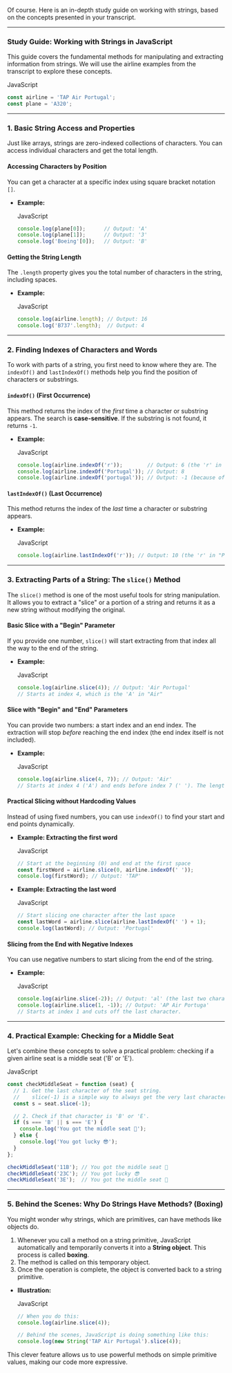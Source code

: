 Of course. Here is an in-depth study guide on working with strings, based on the concepts presented in your transcript.

---

### **Study Guide: Working with Strings in JavaScript**

This guide covers the fundamental methods for manipulating and extracting information from strings. We will use the airline examples from the transcript to explore these concepts.

JavaScript

```JavaScript
const airline = 'TAP Air Portugal';
const plane = 'A320';
```

---

### **1. Basic String Access and Properties**

Just like arrays, strings are zero-indexed collections of characters. You can access individual characters and get the total length.

#### **Accessing Characters by Position**

You can get a character at a specific index using square bracket notation `[]`.

- **Example:**
    
    JavaScript
    
    ```JavaScript
    console.log(plane[0]);      // Output: 'A'
    console.log(plane[1]);      // Output: '3'
    console.log('Boeing'[0]);   // Output: 'B'
    ```
    

#### **Getting the String Length**

The `.length` property gives you the total number of characters in the string, including spaces.

- **Example:**
    
    JavaScript
    
    ```JavaScript
    console.log(airline.length); // Output: 16
    console.log('B737'.length);  // Output: 4
    ```
    

---

### **2. Finding Indexes of Characters and Words**

To work with parts of a string, you first need to know where they are. The `indexOf()` and `lastIndexOf()` methods help you find the position of characters or substrings.

#### **`indexOf()` (First Occurrence)**

This method returns the index of the _first_ time a character or substring appears. The search is **case-sensitive**. If the substring is not found, it returns `-1`.

- **Example:**
    
    JavaScript
    
    ```JavaScript
    console.log(airline.indexOf('r'));        // Output: 6 (the 'r' in "Air")
    console.log(airline.indexOf('Portugal')); // Output: 8
    console.log(airline.indexOf('portugal')); // Output: -1 (because of case-sensitivity)
    ```
    

#### **`lastIndexOf()` (Last Occurrence)**

This method returns the index of the _last_ time a character or substring appears.

- **Example:**
    
    JavaScript
    
    ```JavaScript
    console.log(airline.lastIndexOf('r')); // Output: 10 (the 'r' in "Portugal")
    ```
    

---

### **3. Extracting Parts of a String: The `slice()` Method**

The `slice()` method is one of the most useful tools for string manipulation. It allows you to extract a "slice" or a portion of a string and returns it as a new string without modifying the original.

#### **Basic Slice with a "Begin" Parameter**

If you provide one number, `slice()` will start extracting from that index all the way to the end of the string.

- **Example:**
    
    JavaScript
    
    ```JavaScript
    console.log(airline.slice(4)); // Output: 'Air Portugal'
    // Starts at index 4, which is the 'A' in "Air"
    ```
    

#### **Slice with "Begin" and "End" Parameters**

You can provide two numbers: a start index and an end index. The extraction will stop _before_ reaching the end index (the end index itself is not included).

- **Example:**
    
    JavaScript
    
    ```JavaScript
    console.log(airline.slice(4, 7)); // Output: 'Air'
    // Starts at index 4 ('A') and ends before index 7 (' '). The length is 7 - 4 = 3.
    ```
    

#### **Practical Slicing without Hardcoding Values**

Instead of using fixed numbers, you can use `indexOf()` to find your start and end points dynamically.

- **Example: Extracting the first word**
    
    JavaScript
    
    ```JavaScript
    // Start at the beginning (0) and end at the first space
    const firstWord = airline.slice(0, airline.indexOf(' '));
    console.log(firstWord); // Output: 'TAP'
    ```
    
- **Example: Extracting the last word**
    
    JavaScript
    
    ```JavaScript
    // Start slicing one character after the last space
    const lastWord = airline.slice(airline.lastIndexOf(' ') + 1);
    console.log(lastWord); // Output: 'Portugal'
    ```
    

#### **Slicing from the End with Negative Indexes**

You can use negative numbers to start slicing from the end of the string.

- **Example:**
    
    JavaScript
    
    ```JavaScript
    console.log(airline.slice(-2)); // Output: 'al' (the last two characters)
    console.log(airline.slice(1, -1)); // Output: 'AP Air Portuga'
    // Starts at index 1 and cuts off the last character.
    ```
    

---

### **4. Practical Example: Checking for a Middle Seat**

Let's combine these concepts to solve a practical problem: checking if a given airline seat is a middle seat ('B' or 'E').

JavaScript

```JavaScript
const checkMiddleSeat = function (seat) {
  // 1. Get the last character of the seat string.
  //    slice(-1) is a simple way to always get the very last character.
  const s = seat.slice(-1);

  // 2. Check if that character is 'B' or 'E'.
  if (s === 'B' || s === 'E') {
    console.log('You got the middle seat 😬');
  } else {
    console.log('You got lucky 😎');
  }
};

checkMiddleSeat('11B'); // You got the middle seat 😬
checkMiddleSeat('23C'); // You got lucky 😎
checkMiddleSeat('3E');  // You got the middle seat 😬
```

---

### **5. Behind the Scenes: Why Do Strings Have Methods? (Boxing)**

You might wonder why strings, which are primitives, can have methods like objects do.

1. Whenever you call a method on a string primitive, JavaScript automatically and temporarily converts it into a **String object**. This process is called **boxing**.
2. The method is called on this temporary object.
3. Once the operation is complete, the object is converted back to a string primitive.

- **Illustration:**
    
    JavaScript
    
    ```JavaScript
    // When you do this:
    console.log(airline.slice(4));
    
    // Behind the scenes, JavaScript is doing something like this:
    console.log(new String('TAP Air Portugal').slice(4));
    ```
    

This clever feature allows us to use powerful methods on simple primitive values, making our code more expressive.
